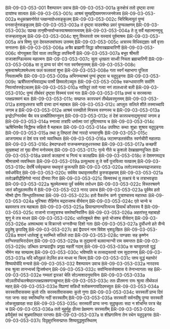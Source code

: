 BR-09-03-053-001	वैशम्पायन उवाच
BR-09-03-053-001a	कुरुक्षेत्रं ततो दृष्ट्वा दत्त्वा दायांश्च सात्वतः
BR-09-03-053-001c	आश्रमं सुमहद्दिव्यमगमज्जनमेजय
BR-09-03-053-002a	मधूकाम्रवनोपेतं प्लक्षन्यग्रोधसङ्कुलम्
BR-09-03-053-002c	चिरिबिल्वयुतं पुण्यं पनसार्जुनसङ्कुलम्
BR-09-03-053-003a	तं दृष्ट्वा यादवश्रेष्ठः प्रवरं पुण्यलक्षणम्
BR-09-03-053-003c	पप्रच्छ तानृषीन्सर्वान्कस्याश्रमवरस्त्वयम्
BR-09-03-053-004a	ते तु सर्वे महात्मानमूचू राजन्हलायुधम्
BR-09-03-053-004c	शृणु विस्तरतो राम यस्यायं पूर्वमाश्रमः
BR-09-03-053-005a	अत्र विष्णुः पुरा देवस्तप्तवांस्तप उत्तमम्
BR-09-03-053-005c	अत्रास्य विधिवद्यज्ञाः सर्वे वृत्ताः सनातनाः
BR-09-03-053-006a	अत्रैव ब्राह्मणी सिद्धा कौमारब्रह्मचारिणी
BR-09-03-053-006c	योगयुक्ता दिवं याता तपःसिद्धा तपस्विनी
BR-09-03-053-007a	बभूव श्रीमती राजञ्शाण्डिल्यस्य महात्मनः
BR-09-03-053-007c	सुता धृतव्रता साध्वी नियता ब्रह्मचारिणी
BR-09-03-053-008a	सा तु प्राप्य परं योगं गता स्वर्गमनुत्तमम्
BR-09-03-053-008c	भुक्त्वाश्रमेऽश्वमेधस्य फलं फलवतां शुभा
BR-09-03-053-008e	गता स्वर्गं महाभागा पूजिता नियतात्मभिः
BR-09-03-053-009a	अभिगम्याश्रमं पुण्यं दृष्ट्वा च यदुपुङ्गवः
BR-09-03-053-009c	ऋषींस्तानभिवाद्याथ पार्श्वे हिमवतोऽच्युतः
BR-09-03-053-009e	स्कन्धावाराणि सर्वाणि निवर्त्यारुरुहेऽचलम्
BR-09-03-053-010a	नातिदूरं ततो गत्वा नगं तालध्वजो बली
BR-09-03-053-010c	पुण्यं तीर्थवरं दृष्ट्वा विस्मयं परमं गतः
BR-09-03-053-011a	प्रभवं च सरस्वत्याः प्लक्षप्रस्रवणं बलः
BR-09-03-053-011c	सम्प्राप्तः कारपचनं तीर्थप्रवरमुत्तमम्
BR-09-03-053-012a	हलायुधस्तत्र चापि दत्त्वा दानं महाबलः
BR-09-03-053-012c	आप्लुतः सलिले शीते तस्माच्चापि जगाम ह
BR-09-03-053-012e	आश्रमं परमप्रीतो मित्रस्य वरुणस्य च
BR-09-03-053-013a	इन्द्रोऽग्निरर्यमा चैव यत्र प्राक्प्रीतिमाप्नुवन्
BR-09-03-053-013c	तं देशं कारपचनाद्यमुनायां जगाम ह
BR-09-03-053-014a	स्नात्वा तत्रापि धर्मात्मा परां तुष्टिमवाप्य च
BR-09-03-053-014c	ऋषिभिश्चैव सिद्धैश्च सहितो वै महाबलः
BR-09-03-053-014e	उपविष्टः कथाः शुभ्राः शुश्राव यदुपुङ्गवः
BR-09-03-053-015a	तथा तु तिष्ठतां तेषां नारदो भगवानृषिः
BR-09-03-053-015c	आजगामाथ तं देशं यत्र रामो व्यवस्थितः
BR-09-03-053-016a	जटामण्डलसंवीतः स्वर्णचीरी महातपाः
BR-09-03-053-016c	हेमदण्डधरो राजन्कमण्डलुधरस्तथा
BR-09-03-053-017a	कच्छपीं सुखशब्दां तां गृह्य वीणां मनोरमाम्
BR-09-03-053-017c	नृत्ये गीते च कुशलो देवब्राह्मणपूजितः
BR-09-03-053-018a	प्रकर्ता कलहानां च नित्यं च कलहप्रियः
BR-09-03-053-018c	तं देशमगमद्यत्र श्रीमान्रामो व्यवस्थितः
BR-09-03-053-019a	प्रत्युत्थाय तु ते सर्वे पूजयित्वा यतव्रतम्
BR-09-03-053-019c	देवर्षिं पर्यपृच्छन्त यथावृत्तं कुरून्प्रति
BR-09-03-053-020a	ततोऽस्याकथयद्राजन्नारदः सर्वधर्मवित्
BR-09-03-053-020c	सर्वमेव यथावृत्तमतीतं कुरुसङ्क्षयम्
BR-09-03-053-021a	ततोऽब्रवीद्रौहिणेयो नारदं दीनया गिरा
BR-09-03-053-021c	किमवस्थं तु तत्क्षत्रं ये च तत्राभवन्नृपाः
BR-09-03-053-022a	श्रुतमेतन्मया पूर्वं सर्वमेव तपोधन
BR-09-03-053-022c	विस्तरश्रवणे जातं कौतूहलमतीव मे
BR-09-03-053-023	नारद उवाच
BR-09-03-053-023a	पूर्वमेव हतो भीष्मो द्रोणः सिन्धुपतिस्तथा
BR-09-03-053-023c	हतो वैकर्तनः कर्णः पुत्राश्चास्य महारथाः
BR-09-03-053-024a	भूरिश्रवा रौहिणेय मद्रराजश्च वीर्यवान्
BR-09-03-053-024c	एते चान्ये च बहवस्तत्र तत्र महाबलाः
BR-09-03-053-025a	प्रियान्प्राणान्परित्यज्य प्रियार्थं कौरवस्य वै
BR-09-03-053-025c	राजानो राजपुत्राश्च समरेष्वनिवर्तिनः
BR-09-03-053-026a	अहतांस्तु महाबाहो शृणु मे तत्र माधव
BR-09-03-053-026c	धार्तराष्ट्रबले शेषाः कृपो भोजश्च वीर्यवान्
BR-09-03-053-026e	अश्वत्थामा च विक्रान्तो भग्नसैन्या दिशो गताः
BR-09-03-053-027a	दुर्योधनो हते सैन्ये प्रद्रुतेषु कृपादिषु
BR-09-03-053-027c	ह्रदं द्वैपायनं नाम विवेश भृशदुःखितः
BR-09-03-053-028a	शयानं धार्तराष्ट्रं तु स्तम्भिते सलिले तदा
BR-09-03-053-028c	पाण्डवाः सह कृष्णेन वाग्भिरुग्राभिरार्दयन्
BR-09-03-053-029a	स तुद्यमानो बलवान्वाग्भी राम समन्ततः
BR-09-03-053-029c	उत्थितः प्राग्घ्रदाद्वीरः प्रगृह्य महतीं गदाम्
BR-09-03-053-030a	स चाप्युपगतो युद्धं भीमेन सह साम्प्रतम्
BR-09-03-053-030c	भविष्यति च तत्सद्यस्तयो राम सुदारुणम्
BR-09-03-053-031a	यदि कौतूहलं तेऽस्ति व्रज माधव मा चिरम्
BR-09-03-053-031c	पश्य युद्धं महाघोरं शिष्ययोर्यदि मन्यसे
BR-09-03-053-032	वैशम्पायन उवाच
BR-09-03-053-032a	नारदस्य वचः श्रुत्वा तानभ्यर्च्य द्विजर्षभान्
BR-09-03-053-032c	सर्वान्विसर्जयामास ये तेनाभ्यागताः सह
BR-09-03-053-032e	गम्यतां द्वारकां चेति सोऽन्वशादनुयायिनः
BR-09-03-053-033a	सोऽवतीर्याचलश्रेष्ठात्प्लक्षप्रस्रवणाच्छुभात्
BR-09-03-053-033c	ततः प्रीतमना रामः श्रुत्वा तीर्थफलं महत्
BR-09-03-053-033e	विप्राणां सन्निधौ श्लोकमगायदिदमच्युतः
BR-09-03-053-034a	सरस्वतीवाससमा कुतो रतिः सरस्वतीवाससमाः कुतो गुणाः
BR-09-03-053-034c	सरस्वतीं प्राप्य दिवं गता जनाः सदा स्मरिष्यन्ति नदीं सरस्वतीम्
BR-09-03-053-035a	सरस्वती सर्वनदीषु पुण्या सरस्वती लोकसुखावहा सदा
BR-09-03-053-035c	सरस्वतीं प्राप्य जनाः सुदुष्कृताः सदा न शोचन्ति परत्र चेह च
BR-09-03-053-036a	ततो मुहुर्मुहुः प्रीत्या प्रेक्षमाणः सरस्वतीम्
BR-09-03-053-036c	हयैर्युक्तं रथं शुभ्रमातिष्ठत परन्तपः
BR-09-03-053-037a	स शीघ्रगामिना तेन रथेन यदुपुङ्गवः
BR-09-03-053-037c	दिदृक्षुरभिसन्प्राप्तः शिष्ययुद्धमुपस्थितम्
